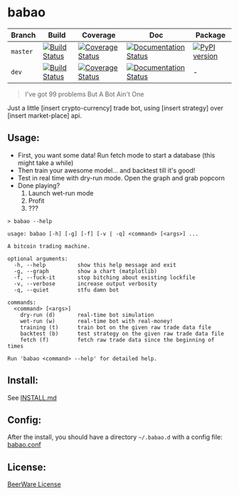 # babao



| Branch | Build | Coverage | Doc | Package |
|-|-|-|-|-|
| `master` | [![Build Status](https://travis-ci.org/JeanMax/babao.svg?branch=master)](https://travis-ci.org/JeanMax/babao) | [![Coverage Status](https://coveralls.io/repos/github/JeanMax/babao/badge.svg?branch=master)](https://coveralls.io/github/JeanMax/babao?branch=master) | [![Documentation Status](https://readthedocs.org/projects/babao/badge/?version=master)](http://babao.readthedocs.io/en/latest/?badge=master) | [![PyPI version](https://badge.fury.io/py/babao.svg)](https://badge.fury.io/py/babao) |
| `dev` | [![Build Status](https://travis-ci.org/JeanMax/babao.svg?branch=dev)](https://travis-ci.org/JeanMax/babao) | [![Coverage Status](https://coveralls.io/repos/github/JeanMax/babao/badge.svg?branch=dev)](https://coveralls.io/github/JeanMax/babao?branch=dev) | [![Documentation Status](https://readthedocs.org/projects/babao/badge/?version=dev)](http://babao.readthedocs.io/en/dev/?badge=dev) |-|


> I've got 99 problems But A Bot Ain't One

Just a little [insert crypto-currency] trade bot, using [insert strategy] over [insert market-place] api.


## Usage:

* First, you want some data! Run fetch mode to start a database (this might take a while)
* Then train your awesome model... and backtest till it's good!
* Test in real time with dry-run mode. Open the graph and grab popcorn
* Done playing?
    1. Launch wet-run mode
    2. Profit
    3. ???


```shell
> babao --help
```
```
usage: babao [-h] [-g] [-f] [-v | -q] <command> [<args>] ...

A bitcoin trading machine.

optional arguments:
  -h, --help          show this help message and exit
  -g, --graph         show a chart (matplotlib)
  -f, --fuck-it       stop bitching about existing lockfile
  -v, --verbose       increase output verbosity
  -q, --quiet         stfu damn bot

commands:
  <command> [<args>]
    dry-run (d)       real-time bot simulation
    wet-run (w)       real-time bot with real-money!
    training (t)      train bot on the given raw trade data file
    backtest (b)      test strategy on the given raw trade data file
    fetch (f)         fetch raw trade data since the beginning of times

Run 'babao <command> --help' for detailed help.
```


## Install:

See [INSTALL.md](INSTALL.md)


## Config:

After the install, you should have a directory ```~/.babao.d``` with a config file: [babao.conf](config/babao.conf)

## License:

[BeerWare License](LICENSE)
